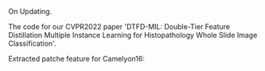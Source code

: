 On Updating.

The code for our CVPR2022 paper 'DTFD-MIL: Double-Tier Feature Distillation Multiple Instance Learning for Histopathology Whole Slide Image Classification'.

Extracted patche feature for Camelyon16: <br/>
<!---
Train: https://drive.google.com/drive/folders/11XjRm-EMer4zOQBkpXvQ3jxQ5Fpo-47K?usp=sharing <br/>
Test:  https://drive.google.com/drive/folders/1sqhUuwNBXFd2G9MrWTXeIBwZcz9QvEFT?usp=sharing <br/>
-->
